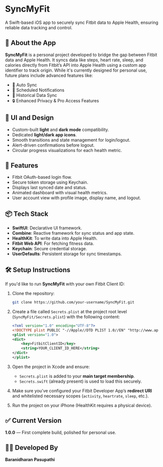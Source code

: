 # SyncMyFit

A Swift-based iOS app to securely sync Fitbit data to Apple Health, ensuring reliable data tracking and control.

## 📱 About the App

**SyncMyFit** is a personal project developed to bridge the gap between Fitbit data and Apple Health. It syncs data like steps, heart rate, sleep, and calories directly from Fitbit’s API into Apple Health using a custom app identifier to track origin. While it's currently designed for personal use, future plans include advanced features like:

- 🔁 Auto Sync
- 🔔 Scheduled Notifications
- 📆 Historical Data Sync
- 🔒 Enhanced Privacy & Pro Access Features

## 🎨 UI and Design

- Custom-built **light** and **dark mode** compatibility.
- Dedicated **light/dark app icons**.
- Smooth transitions and state management for login/logout.
- Alert-driven confirmations before logout.
- Circular progress visualizations for each health metric.

## 🧪 Features

- Fitbit OAuth-based login flow.
- Secure token storage using Keychain.
- Displays last synced date and status.
- Animated dashboard with visual health metrics.
- User account view with profile image, display name, and logout.

## 📦 Tech Stack

- **SwiftUI**: Declarative UI framework.
- **Combine**: Reactive framework for sync status and app state.
- **HealthKit**: To write data into Apple Health.
- **Fitbit Web API**: For fetching fitness data.
- **Keychain**: Secure credential storage.
- **UserDefaults**: Persistent storage for sync timestamps.

## 🛠 Setup Instructions

If you'd like to run **SyncMyFit** with your own Fitbit Client ID:

1. Clone the repository:
    ```bash
    git clone https://github.com/your-username/SyncMyFit.git
    ```

2. Create a file called `Secrets.plist` at the project root level (`SyncMyFit/Secrets.plist`) with the following content:
    ```xml
    <?xml version="1.0" encoding="UTF-8"?>
    <!DOCTYPE plist PUBLIC "-//Apple//DTD PLIST 1.0//EN" "http://www.apple.com/DTDs/PropertyList-1.0.dtd">
    <plist version="1.0">
    <dict>
        <key>FitbitClientID</key>
        <string>YOUR_CLIENT_ID_HERE</string>
    </dict>
    </plist>
    ```

3. Open the project in Xcode and ensure:
    - `Secrets.plist` is added to your **main target membership**.
    - `Secrets.swift` (already present) is used to load this securely.

4. Make sure you’ve configured your Fitbit Developer App’s **redirect URI** and whitelisted necessary scopes (`activity`, `heartrate`, `sleep`, etc.).

5. Run the project on your iPhone (HealthKit requires a physical device).

## ✅ Current Version

**1.0.0** — First complete build, polished for personal use.

## 👨‍💻 Developed By

**Baranidharan Pasupathi**

